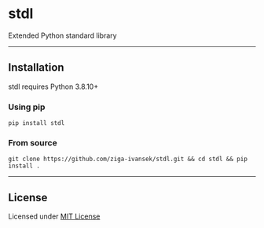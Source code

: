 # stdl
Extended Python standard library
___
## Installation
stdl requires Python 3.8.10+
### Using pip
```
pip install stdl
```
### From source
```
git clone https://github.com/ziga-ivansek/stdl.git && cd stdl && pip install .
```
___
## License
Licensed under [MIT License](./LICENSE.txt)
